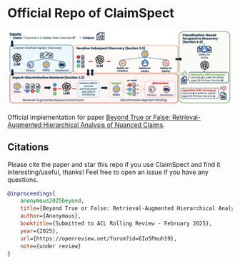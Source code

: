 # Official Repo of ClaimSpect
![profile](asset/profile.png)

Official implementation for paper [Beyond True or False: Retrieval-Augmented Hierarchical Analysis of Nuanced Claims](https://openreview.net/forum?id=6Io5Pmuh19).

## Citations
Please cite the paper and star this repo if you use ClaimSpect and find it interesting/useful, thanks! Feel free to open an issue if you have any questions.

```bibtex
@inproceedings{
    anonymous2025beyond,
    title={Beyond True or False: Retrieval-Augmented Hierarchical Analysis of Nuanced Claims},
    author={Anonymous},
    booktitle={Submitted to ACL Rolling Review - February 2025},
    year={2025},
    url={https://openreview.net/forum?id=6Io5Pmuh19},
    note={under review}
}
```